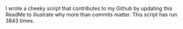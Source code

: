 I wrote a cheeky script that contributes to my Github by updating this ReadMe to illustrate why more than commits matter. This script has run 3843 times.